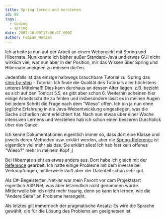 ```yaml
---
title: Spring lernen und verstehen
id: 88
tags:
  - coding
  - spring
date: 2007-10-09T17:06:07.000Z
author: Fabian Wetzel
---
```


Ich arbeite ja nun auf der Arbeit an einem Webprojekt mit Spring und Hibernate. Nun konnte ich bisher au&#xDF;er Standard-Java und etwas GUI nicht wirklich viel, war nun aber in der Position, mir das Wissen &#xFC;ber Spring und Hibernate aneignen zu <strike>m&#xFC;ssen</strike> d&#xFC;rfen.

Jedenfalls ist das einzige halbwegs brauchbare Tutorial zu&#xA0; Spring das [step-by-step](http://www.springframework.org/docs/MVC-step-by-step/Spring-MVC-step-by-step.html) - Tutorial. Ich finde die Qualit&#xE4;t des Tutorials aller h&#xF6;chstens unteres Mittelma&#xDF;! Dies kann durchaus an dessen Alter liegen. z.B. bezieht es sich auf den Tomcat 5.5, es gibt aber schon 6\. Weiterhin scheinen hier einige Arbeitsschritte zu fehlen und insbesondere l&#xE4;sst es in meinen Augen bei jedem Schritt die Frage nach dem &quot;Wieso&quot; offen. Ich bin ja nun ohne jegliche Erfahrung in die Java-Webentwicklung eingestiegen, was die Sache sicherlich nicht erleichtert hat. Nach nun etwas &#xFC;ber einer Woche intensiven Lernens und Verstehen hab ich schon einen besseren Durchblick &#xFC;ber das Ganze.

Ich kenne Dokumentationen eigentlich immer so, dass dort eine Klasse und jeweils deren Methoden usw. erkl&#xE4;rt werden, aber die [Spring-Reference](http://static.springframework.org/spring/docs/2.0.x/reference/mvc.html) ist eigentlich viel mehr als das. Sie erkl&#xE4;rt alles! Ich hab fast kein offenes &quot;Wieso?&quot; mehr in meinem Kopf ;)

Bei Hibernate sieht es etwas anders aus. Dort habe ich gleich mit der [Reference](http://www.hibernate.org/hib_docs/reference/en/html/tutorial.html) gearbeit. Ich hatte einige Probleme mit dem inverse bei Verkn&#xFC;pfungen, mittlerweile l&#xE4;uft aber der Datenteil schon sehr gut.

Als C#-Begeisterter .Net-ler war mein Favorit vor dem Projektstart eigentlich ASP.Net, was aber letzendlich nicht genommen wurde. Mittlerweile bin ich nicht mehr traurig, denn so kann ich lernen, wie die &quot;Andere Seite&quot; an Probleme herangeht.

Als letztes gilt immernoch der pragmatische Ansatz: Es wird die Sprache gew&#xE4;hlt, die f&#xFC;r die L&#xF6;sung des Problems am geeignetsen ist.

